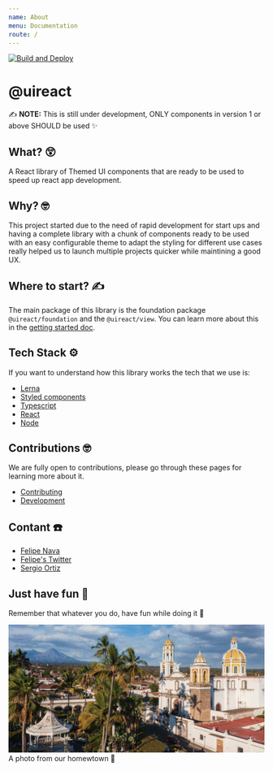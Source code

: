 ```yaml
---
name: About
menu: Documentation
route: /
---
```


[![Build and Deploy](https://github.com/inavac182/uireact/actions/workflows/pipeline.yml/badge.svg)](https://github.com/inavac182/uireact/actions/workflows/pipeline.yml)

# @uireact

✍️ **NOTE:** This is still under development, ONLY components in version 1 or above SHOULD be used ✨

## What? 😲

A React library of Themed UI components that are ready to be used to speed up react app development.

## Why? 🤓

This project started due to the need of rapid development for start ups and having a complete library with a chunk of components ready to be used with an easy configurable theme to adapt the styling for different use cases really helped us to launch multiple projects quicker while maintining a good UX.

## Where to start? ✍️

The main package of this library is the foundation package `@uireact/foundation` and the `@uireact/view`. You can learn more about this in the [getting started doc](./getting-started).

## Tech Stack ⚙️

If you want to understand how this library works the tech that we use is:

- [Lerna](https://lerna.js.org/)
- [Styled components](https://styled-components.com/)
- [Typescript](https://www.typescriptlang.org/)
- [React](https://react.dev/)
- [Node](https://nodejs.org/)

## Contributions 🤓

We are fully open to contributions, please go through these pages for learning more about it.

- [Contributing](https://uireact.io/contributing)
- [Development](https://uireact.io/dev)

## Contant ☎️

- [Felipe Nava](https://www.linkedin.com/in/inavac/)
- [Felipe's Twitter](https://twitter.com/FelipeNava92)
- [Sergio Ortiz](https://www.linkedin.com/in/sergio-audel-ortiz-gutierrez-1698b158/)

## Just have fun 🫶

Remember that whatever you do, have fun while doing it 🤗

![Volcano](/public/colima.jpg)
A photo from our homewtown 🤩

